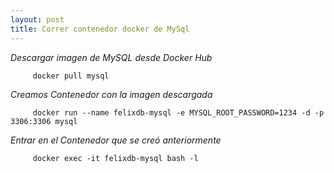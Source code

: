 ```yaml
---
layout: post
title: Correr contenedor docker de MySql
---
```



*Descargar imagen de MySQL desde Docker Hub*

         docker pull mysql
   
*Creamos Contenedor con la imagen descargada* 

         docker run --name felixdb-mysql -e MYSQL_ROOT_PASSWORD=1234 -d -p 3306:3306 mysql
   
*Entrar en el Contenedor que se creó anteriormente*

         docker exec -it felixdb-mysql bash -l
